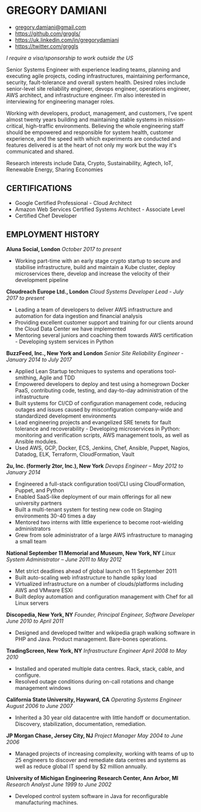 # GREGORY DAMIANI

 - gregory.damiani@gmail.com
 - https://github.com/grggls/
 - https://uk.linkedin.com/in/gregorydamiani
 - https://twitter.com/grggls

*I require a visa/sponsorship to work outside the US*

Senior Systems Engineer with experience leading teams, planning and executing agile projects, coding infrastructures, maintaining performance, security, fault-tolerance and overall system health. Desired roles include senior-level site reliability engineer, devops engineer, operations engineer, AWS architect, and infrastructure engineer. I’m also interested in interviewing for engineering manager roles.

Working with developers, product, management, and customers, I’ve spent almost twenty years building and maintaining stable systems in mission-critical, high-traffic environments. Believing the whole engineering staff should be empowered and responsible for system health, customer experience, and the speed with which experiments are conducted and features delivered is at the heart of not only my work but the way it's communicated and shared.

Research interests include Data, Crypto, Sustainability, Agtech, IoT, Renewable Energy, Sharing Economies

## CERTIFICATIONS
 - Google Certified Professional - Cloud Architect
 - Amazon Web Services Certified Systems Architect - Associate Level 
 - Certified Chef Developer

## EMPLOYMENT HISTORY
**Aluna Social, London**
*October 2017 to present*
 - Working part-time with an early stage crypto startup to secure and stabilise infrastructure, build and maintain a Kube cluster, deploy microservices there, develop and increase the velocity of their development pipeline

**Cloudreach Europe Ltd., London**
*Cloud Systems Developer Lead - July 2017 to present*
 - Leading a team of developers to deliver AWS infrastructure and automation for data ingestion and financial analysis
 - Providing excellent customer support and training for our clients around the Cloud Data Center we have implemented
 - Mentoring several juniors and coaching them towards AWS certification - Developing system services in Python

**BuzzFeed, Inc., New York and London**
*Senior Site Reliability Engineer - January 2014 to July 2017*
 - Applied Lean Startup techniques to systems and operations tool-smithing, Agile and TDD
 - Empowered developers to deploy and test using a homegrown Docker PaaS, contributing code, testing, and day-to-day administration of the infrastructure
 - Built systems for CI/CD of configuration management code, reducing outages and issues caused by misconfiguration company-wide and standardized development environments
 - Lead engineering projects and evangelized SRE tenets for fault tolerance and recoverability - Developing microservices in Python: monitoring and verification scripts, AWS management tools, as well as Ansible modules.
 - Used AWS, GCP, Docker, ECS, Jenkins, Chef, Ansible, Puppet, Nagios, Datadog, ELK, Terraform, CloudFormation, Vault

**2u, Inc. (formerly 2tor, Inc.), New York**
*Devops Engineer – May 2012 to January 2014*
 - Engineered a full-stack configuration tool/CLI using CloudFormation, Puppet, and Python
 - Enabled SaaS-like deployment of our main offerings for all new university partners
 - Built a multi-tenant system for testing new code on Staging environments 30-40 times a day
 - Mentored two interns with little experience to become root-wielding administrators
 - Grew from sole administrator of a large AWS infrastructure to managing a small team

**National September 11 Memorial and Museum, New York, NY**
*Linux System Administrator – June 2011 to May 2012*
 - Met strict deadlines ahead of global launch on 11 September 2011
 - Built auto-scaling web infrastructure to handle spiky load
 - Virtualized infrastructure on a number of clouds/platforms including AWS and VMware ESXi 
 - Built deploy automation and configuration management with Chef for all Linux servers

**Discopedia, New York, NY**
*Founder, Principal Engineer, Software Developer June 2010 to April 2011* 
 - Designed and developed twitter and wikipedia graph walking software in PHP and Java. Product management. Bare-bones operations.

**TradingScreen, New York, NY**
*Infrastructure Engineer April 2008 to May 2010*
 - Installed and operated multiple data centres. Rack, stack, cable, and configure.
 - Resolved outage conditions during on-call rotations and change management windows

**California State University, Hayward, CA**
*Operating Systems Engineer August 2006 to June 2007*
 - Inherited a 30 year old datacentre with little handoff or documentation. Discovery, stabilization, documentation, remediation.

**JP Morgan Chase, Jersey City, NJ**
*Project Manager May 2004 to June 2006*
 - Managed projects of increasing complexity, working with teams of up to 25 engineers to discover and remediate data centres and systems as well as reduce global IT spend by $2 million annually.

**University of Michigan Engineering Research Center, Ann Arbor, MI**
*Research Analyst June 1999 to June 2002*
 - Developed control system software in Java for reconfigurable manufacturing machines.
